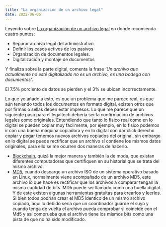 ```yaml
---
title: "La organización de un archivo legal"
date: 2022-06-06
---
```


Leyendo sobre [La organización de un archivo legal](https://www.odiseolegal.com/organizacion-archivo-legal/) en donde recomienda cuatro puntos:

- Separar archivo legal del administrativo
- Definir los casos activos de los pasivos
- Organización de documentos legales.
- Digitalización y montaje de documentos


Y finaliza sobre la parte digital, comenta la frase *‘Un archivo que actualmente no esté digitalizado no es un archivo, es una bodega con documentos’*.

El 7.5% porciento de datos se pierden y el 3% se ubican incorrectamente.

Lo que yo añado a esto, es que un problema que me parece real, es que aún teniendo todos los documentos en formato digital, existen otros que por firmas o sellas deben estar impresos. Lo que me parece que un siguiente paso para el legaltech debería ser la confirmación de archivos legales como originales. Entendiendo que tanto lo fisico real como en lo digital se pueden copiar muy facilmente, por ejemplo, en lo fisico podemos ir con una buena máquina copiadora y en lo digital con dar click derecho copiar y pegar tenemos nuevos archivos copiados del original, sin embargo en lo digital se puede rectificar que un archivo sí contiene los mismos datos originales, para ello se me ocurren dos maneras de hacerlo.

- [Blockchain](https://es.wikipedia.org/wiki/Cadena_de_bloques), quizá la mejor manera y también la de moda, que existan diferentes computadoras que certifiquen en su historial que se trata del mismo archivo.
- [MD5](https://es.wikipedia.org/wiki/MD5), cuando descargo un archivo ISO de un sistema operativo basado en Linux, normalmente viene acompañado de un archivo MD5, este archivo lo que hace es rectificar que los archivos a comparar tengan la misma cantidad de bits. MD5 puede ser llamado como una huella digital. Y de este existen algunas herramientas gratuitas para crearlos y leerlos. Si bien todos podrían crear el MD5 identico de un mismo archivo copiado, aquí lo debido sería que un coordinador guarde el suyo y cuando tenga de vuelta el archivo pueda comprobar si coincide con el Md5 y así comprueba que el archivo tiene los mismos bits como una pista de que no ha sido modificado.
